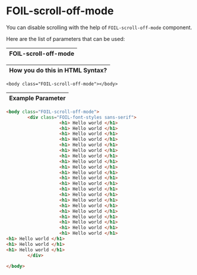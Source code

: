 # FOIL-scroll-off-mode

You can disable scrolling with the help of `FOIL-scroll-off-mode` component.

Here are the list of parameters that can be used: 

| FOIL-scroll-off-mode |
| -------------------- |

| How you do this in HTML Syntax? |
| ------------------------------- |

`<body class="FOIL-scroll-off-mode"></body>`

| Example Parameter |
| ----------------- |

```html
<body class="FOIL-scroll-off-mode">
        <div class="FOIL-font-styles sans-serif">
                    <h1> Hello world </h1> 
                    <h1> Hello world </h1>
                    <h1> Hello world </h1>
                    <h1> Hello world </h1>
                    <h1> Hello world </h1>
                    <h1> Hello world </h1>
                    <h1> Hello world </h1>
                    <h1> Hello world </h1>
                    <h1> Hello world </h1>
                    <h1> Hello world </h1>
                    <h1> Hello world </h1>
                    <h1> Hello world </h1>
                    <h1> Hello world </h1>
                    <h1> Hello world </h1>
                    <h1> Hello world </h1>
                    <h1> Hello world </h1>
                    <h1> Hello world </h1>
                    <h1> Hello world </h1>
                    <h1> Hello world </h1>
                    <h1> Hello world </h1>
                    <h1> Hello world </h1>
<h1> Hello world </h1>
<h1> Hello world </h1>
<h1> Hello world </h1>    
        </div> 

</body>
```

